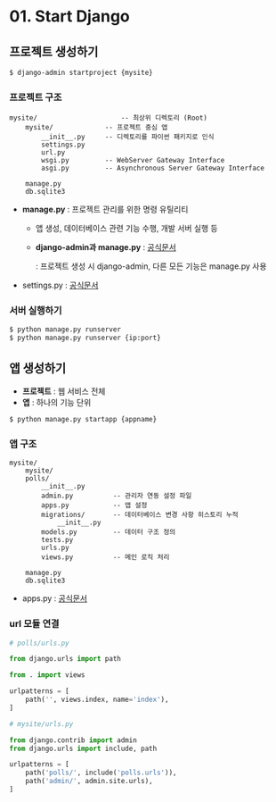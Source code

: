 # 01. Start Django



## 프로젝트 생성하기

```bash
$ django-admin startproject {mysite}
```



### 프로젝트 구조

```
mysite/                 	-- 최상위 디렉토리 (Root)
	mysite/            	-- 프로젝트 중심 앱
		__init__.py     -- 디렉토리를 파이썬 패키지로 인식
    	settings.py
		url.py
		wsgi.py         -- WebServer Gateway Interface
		asgi.py         -- Asynchronous Server Gateway Interface

	manage.py
	db.sqlite3
```

- **manage.py** : 프로젝트 관리를 위한 명령 유틸리티

  - 앱 생성, 데이터베이스 관련 기능 수행, 개발 서버 실행 등

  - **django-admin과 manage.py** : [공식문서](https://docs.djangoproject.com/en/3.2/ref/django-admin/)

    : 프로젝트 생성 시 django-admin, 다른 모든 기능은 manage.py 사용

- settings.py : [공식문서](https://docs.djangoproject.com/en/3.2/ref/settings/)



### 서버 실행하기

```bash
$ python manage.py runserver
$ python manage.py runserver {ip:port}
```



## 앱 생성하기

- **프로젝트** : 웹 서비스 전체
- **앱** : 하나의 기능 단위

```bash
$ python manage.py startapp {appname}
```



### 앱 구조

```
mysite/
	mysite/
    polls/
        __init__.py
        admin.py          -- 관리자 연동 설정 파일
        apps.py           -- 앱 설정
        migrations/       -- 데이터베이스 변경 사항 히스토리 누적
            __init__.py
        models.py         -- 데이터 구조 정의
        tests.py      
        urls.py 
        views.py          -- 메인 로직 처리

	manage.py
	db.sqlite3
```

- apps.py : [공식문서](https://docs.djangoproject.com/en/3.2/ref/applications/)



### url 모듈 연결

```python
# polls/urls.py

from django.urls import path

from . import views

urlpatterns = [
    path('', views.index, name='index'),
]
```

```python
# mysite/urls.py

from django.contrib import admin
from django.urls import include, path

urlpatterns = [
    path('polls/', include('polls.urls')),
    path('admin/', admin.site.urls),
]
```

